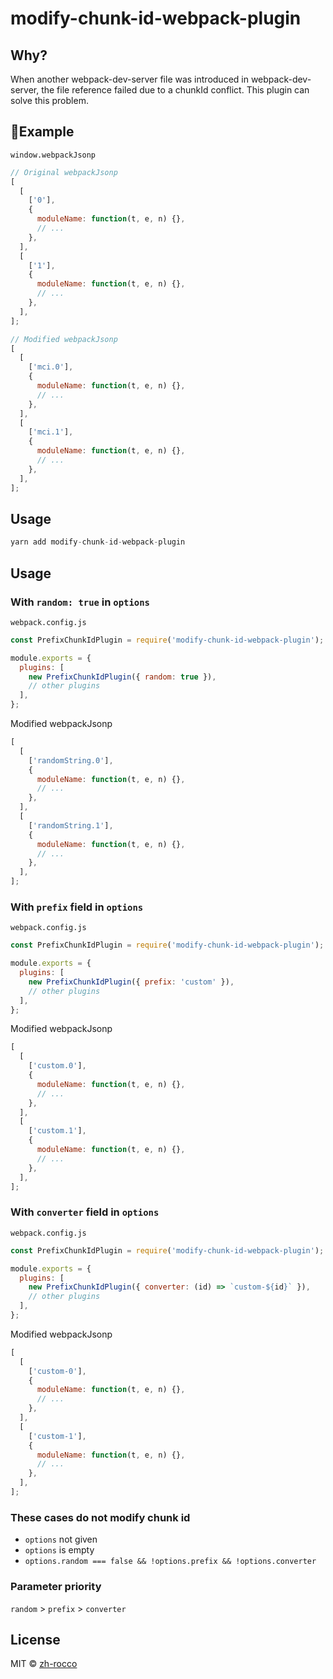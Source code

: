 # modify-chunk-id-webpack-plugin

## Why?

When another webpack-dev-server file was introduced in webpack-dev-server, the file reference failed due to a chunkId conflict. This plugin can solve this problem.

## Example

`window.webpackJsonp`

```javascript
// Original webpackJsonp
[
  [
    ['0'],
    {
      moduleName: function(t, e, n) {},
      // ...
    },
  ],
  [
    ['1'],
    {
      moduleName: function(t, e, n) {},
      // ...
    },
  ],
];

// Modified webpackJsonp
[
  [
    ['mci.0'],
    {
      moduleName: function(t, e, n) {},
      // ...
    },
  ],
  [
    ['mci.1'],
    {
      moduleName: function(t, e, n) {},
      // ...
    },
  ],
];
```

## Usage

```javascript
yarn add modify-chunk-id-webpack-plugin
```

## Usage

### With `random: true` in `options`

`webpack.config.js`

```javascript
const PrefixChunkIdPlugin = require('modify-chunk-id-webpack-plugin');

module.exports = {
  plugins: [
    new PrefixChunkIdPlugin({ random: true }),
    // other plugins
  ],
};
```

Modified webpackJsonp

```javascript
[
  [
    ['randomString.0'],
    {
      moduleName: function(t, e, n) {},
      // ...
    },
  ],
  [
    ['randomString.1'],
    {
      moduleName: function(t, e, n) {},
      // ...
    },
  ],
];
```

### With `prefix` field in `options`

`webpack.config.js`

```javascript
const PrefixChunkIdPlugin = require('modify-chunk-id-webpack-plugin');

module.exports = {
  plugins: [
    new PrefixChunkIdPlugin({ prefix: 'custom' }),
    // other plugins
  ],
};
```

Modified webpackJsonp

```javascript
[
  [
    ['custom.0'],
    {
      moduleName: function(t, e, n) {},
      // ...
    },
  ],
  [
    ['custom.1'],
    {
      moduleName: function(t, e, n) {},
      // ...
    },
  ],
];
```

### With `converter` field in `options`

`webpack.config.js`

```javascript
const PrefixChunkIdPlugin = require('modify-chunk-id-webpack-plugin');

module.exports = {
  plugins: [
    new PrefixChunkIdPlugin({ converter: (id) => `custom-${id}` }),
    // other plugins
  ],
};
```

Modified webpackJsonp

```javascript
[
  [
    ['custom-0'],
    {
      moduleName: function(t, e, n) {},
      // ...
    },
  ],
  [
    ['custom-1'],
    {
      moduleName: function(t, e, n) {},
      // ...
    },
  ],
];
```

### These cases do not modify chunk id

- `options` not given
- `options` is empty
- `options.random === false && !options.prefix && !options.converter`

### Parameter priority

`random` > `prefix` > `converter`

## License

MIT © [zh-rocco](https://github.com/zh-rocco)
